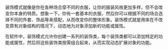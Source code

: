 装饰模式就像是你在各种场合穿不同的衣服，让你的服装风格更加多样，但不会改变你本身的特质。想象一下，你有一套基本的衣服，然后你可以根据不同的场合选择不同的外套、饰品等来搭配，从而改变你的整体形象。装饰模式就是用来在不改变原有对象结构的情况下，动态地为对象添加新的功能或属性。

在软件中，装饰模式允许你创建一系列的装饰类，每个装饰类都可以添加特定的功能或属性，然后将这些装饰类按需组合起来，从而实现动态扩展对象的功能。
